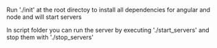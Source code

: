 Run './init' at the root directoy to install all dependencies for angular and node and will start servers

In script folder you can run the server by executing './start_servers'
and stop them with './stop_servers'
